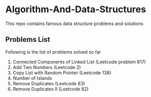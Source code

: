 # Algorithm-And-Data-Structures
This repo contains famous data structure problems and solutions

## Problems List
Following is the list of problems solved so far
1. Connected Components of Linked List (Leetcode problem 817)
2. Add Two Numbers (Leetcode 2)
3. Copy List with Random Pointer (Leetcode 138)
4. Number of Islands
5. Remove Duplicates (Leetcode 83)
6. Remove Duplicates II (Leetcode 82)